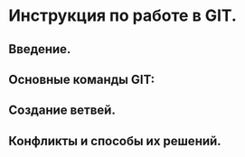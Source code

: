 # Инструкция по работе в GIT.

## Введение.

## **Основные команды GIT:**

## Создание ветвей.

## Конфликты и способы их решений.